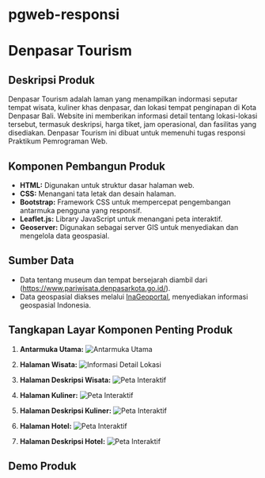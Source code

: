 # pgweb-responsi

# Denpasar Tourism

## Deskripsi Produk

Denpasar Tourism adalah laman yang menampilkan indormasi seputar tempat wisata, kuliner khas denpasar, dan lokasi tempat penginapan di Kota Denpasar Bali. Website ini memberikan informasi detail tentang lokasi-lokasi tersebut, termasuk deskripsi, harga tiket, jam operasional, dan fasilitas yang disediakan. Denpasar Tourism ini dibuat untuk memenuhi tugas responsi Praktikum Pemrograman Web.
## Komponen Pembangun Produk

- **HTML:** Digunakan untuk struktur dasar halaman web.
- **CSS:** Menangani tata letak dan desain halaman.
- **Bootstrap:** Framework CSS untuk mempercepat pengembangan antarmuka pengguna yang responsif.
- **Leaflet.js:** Library JavaScript untuk menangani peta interaktif.
- **Geoserver:** Digunakan sebagai server GIS untuk menyediakan dan mengelola data geospasial.

## Sumber Data

- Data tentang museum dan tempat bersejarah diambil dari (https://www.pariwisata.denpasarkota.go.id/).
- Data geospasial diakses melalui [InaGeoportal](https://www.inageoportal.id/), menyediakan informasi geospasial Indonesia.

## Tangkapan Layar Komponen Penting Produk

1. **Antarmuka Utama:**
   ![Antarmuka Utama](screenshoot/Landing_Page.png)

2. **Halaman Wisata:**
   ![Informasi Detail Lokasi](screenshoot/Destination_Page.png)

3. **Halaman Deskripsi Wisata:**
   ![Peta Interaktif](screenshoot/Deskripsi_Wisata.png)

4. **Halaman Kuliner:**
   ![Peta Interaktif](screenshoot/Culiner_Page.png)

5. **Halaman Deskripsi Kuliner:**
   ![Peta Interaktif](screenshoot/Deskripsi_Kuliner.png)

6. **Halaman Hotel:**
   ![Peta Interaktif](screenshoot/Hotel_Page.png)

7. **Halaman Deskripsi Hotel:**
   ![Peta Interaktif](screenshoot/Deskripsi_Hotel.png)

## Demo Produk


